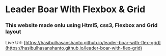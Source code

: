# Leader Boar With Flexbox & Grid

### This website made onlu using Html5, css3, Flexbox and Grid layout

Live Url: [https://hasibulhasanshanto.github.io/leader-boar-with-flex-grid](https://hasibulhasanshanto.github.io/leader-boar-with-flex-grid)
